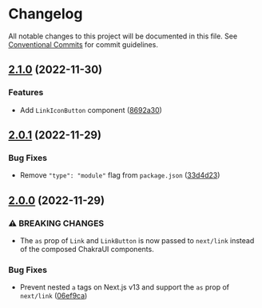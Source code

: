 # Changelog

All notable changes to this project will be documented in this file. See
[Conventional Commits](https://conventionalcommits.org) for commit guidelines.

## [2.1.0](https://github.com/bjoluc/next-chakra-ui/compare/v2.0.1...v2.1.0) (2022-11-30)


### Features

* Add `LinkIconButton` component ([8692a30](https://github.com/bjoluc/next-chakra-ui/commit/8692a30979dbd2e99a4195e6cc63a566132c0e9a))

## [2.0.1](https://github.com/bjoluc/next-chakra-ui/compare/v2.0.0...v2.0.1) (2022-11-29)


### Bug Fixes

* Remove `"type": "module"` flag from `package.json` ([33d4d23](https://github.com/bjoluc/next-chakra-ui/commit/33d4d237202c466efad2a8f14be9eed29ae971e8))

## [2.0.0](https://github.com/bjoluc/next-chakra-ui/compare/v1.0.0...v2.0.0) (2022-11-29)


### ⚠ BREAKING CHANGES

* The `as` prop of `Link` and `LinkButton` is now passed to `next/link` instead of the composed ChakraUI components.

### Bug Fixes

* Prevent nested `a` tags on Next.js v13 and support the `as` prop of `next/link` ([06ef9ca](https://github.com/bjoluc/next-chakra-ui/commit/06ef9caca9dd4f5ed04a67608c732bbd7f6cce50))
